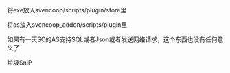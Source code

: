 将exe放入svencoop/scripts/plugin/store里

将as放入svencoop_addon/scripts/plugin里

如果有一天SC的AS支持SQL或者Json或者发送网络请求，这个东西也没有任何意义了

垃圾SniP
